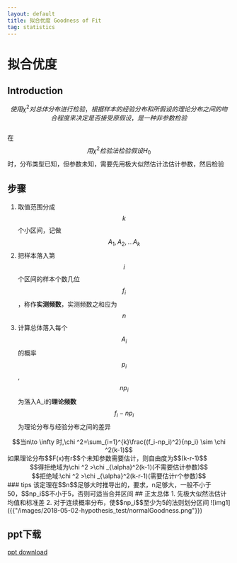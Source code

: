 ```yaml
---
layout: default
title: 拟合优度 Goodness of Fit
tag: statistics
---
```

# 拟合优度
## Introduction
$$使用\chi ^2对总体分布进行检验，根据样本的经验分布和所假设的理论分布之间的吻合程度来决定是否接受原假设，是一种非参数检验$$  
在$$用 \chi ^2检验法检验假设H_0$$时，分布类型已知，但参数未知，需要先用极大似然估计法估计参数，然后检验
## 步骤
1. 取值范围分成$$k$$个小区间，记做$$A_1,A_2,...A_k$$
2. 把样本落入第$$i$$个区间的样本个数几位$$f_i$$，称作**实测频数**，实测频数之和应为$$n$$
3. 计算总体落入每个$$A_i$$的概率$$p_i$$,$$np_i$$为落入A_i的**理论频数**  
$$f_i-np_i$$为理论分布与经验分布之间的差异  
<center>$$当n\to \infty 时,\chi ^2=\sum_{i=1}^{k}\frac{(f_i-np_i)^2}{np_i} \sim \chi ^2(k-1)$$</center>
如果理论分布$$F(x)有r$$个未知参数需要估计，则自由度为$$(k-r-1)$$
<center>$$得拒绝域为\chi ^2 >\chi _{\alpha}^2(k-1)(不需要估计参数)$$</center>
<center>$$拒绝域:\chi ^2 >\chi _{\alpha}^2(k-r-1)(需要估计r个参数)$$</center>
### tips 
该定理在$$n$$足够大时推导出的，要求，n足够大，一般不小于50，$$np_i$$不小于5，否则可适当合并区间
## 正太总体
1. 先极大似然法估计均值和标准差  
2. 对于连续概率分布，使$$np_i$$至少为5的法则划分区间 
![img1]({{"/images/2018-05-02-hypothesis_test/normalGoodness.png"}})  

## ppt下载
[ppt download](/download/goodnessOfFit.pdf)

